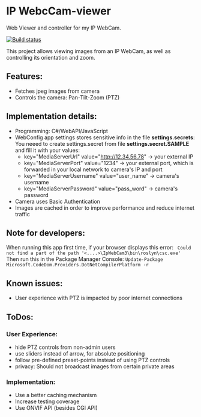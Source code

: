 # IP WebcCam-viewer
Web Viewer and controller for my IP WebCam.

[![Build status](https://dev.azure.com/bradut/IP-WebCam/_apis/build/status/IP-WebCam-ASP.NET-CI)](https://dev.azure.com/bradut/IP-WebCam/_build/latest?definitionId=11)


This project allows viewing images from an IP WebCam, as well as controlling its orientation and zoom.

## Features:
- Fetches jpeg images from camera 
- Controls the camera: Pan-Tilt-Zoom (PTZ)

## Implementation details:
- Programming: C#/WebAPI/JavaScript
- WebConfig app settings stores sensitive info in the file **settings.secrets**:
  You neeed to create settings.secret from file **settings.secret.SAMPLE** and fill it with your values:
    - key="MediaServerUrl" value="http://12.34.56.78" -> your external IP
    - key="MediaServerPort" value="1234" -> your external port, which is forwarded in your local network to camera's IP and port
    - key="MediaServerUsername" value="user_name" -> camera's username
    - key="MediaServerPassword" value="pass_word" -> camera's password
- Camera uses Basic Authentication
- Images are cached in order to improve performance and reduce internet traffic

## Note for developers:  
When running this app first time, if your browser displays this error:
``
Could not find a part of the path '<....>\IpWebCam3\bin\roslyn\csc.exe'``<br/>
Then run this in the Package Manager Console:
``
Update-Package Microsoft.CodeDom.Providers.DotNetCompilerPlatform -r
``

## Known issues:
- User experience with PTZ is impacted by poor internet connections
  
## ToDos:
### User Experience:
  - hide PTZ controls from non-admin users
  - use sliders instead of arrow, for absolute positioning
  - follow pre-defined preset-points instead of using PTZ controls
  - privacy: Should not broadcast images from certain private areas

### Implementation:
 - Use a better caching mechanism  
 - Increase testing coverage
 - Use ONVIF API (besides CGI API)
